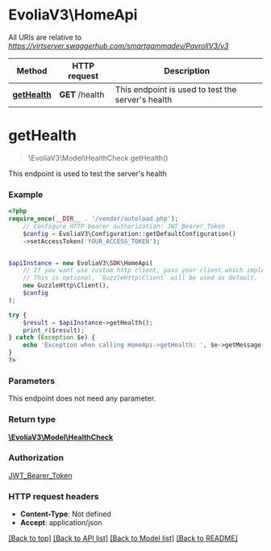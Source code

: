 # EvoliaV3\HomeApi

All URIs are relative to *https://virtserver.swaggerhub.com/smartgammadev/PayrollV3/v3*

Method | HTTP request | Description
------------- | ------------- | -------------
[**getHealth**](HomeApi.md#gethealth) | **GET** /health | This endpoint is used to test the server&#x27;s health

# **getHealth**
> \EvoliaV3\Model\HealthCheck getHealth()

This endpoint is used to test the server's health

### Example
```php
<?php
require_once(__DIR__ . '/vendor/autoload.php');
    // Configure HTTP bearer authorization: JWT_Bearer_Token
    $config = EvoliaV3\Configuration::getDefaultConfiguration()
    ->setAccessToken('YOUR_ACCESS_TOKEN');


$apiInstance = new EvoliaV3\SDK\HomeApi(
    // If you want use custom http client, pass your client which implements `GuzzleHttp\ClientInterface`.
    // This is optional, `GuzzleHttp\Client` will be used as default.
    new GuzzleHttp\Client(),
    $config
);

try {
    $result = $apiInstance->getHealth();
    print_r($result);
} catch (Exception $e) {
    echo 'Exception when calling HomeApi->getHealth: ', $e->getMessage(), PHP_EOL;
}
?>
```

### Parameters
This endpoint does not need any parameter.

### Return type

[**\EvoliaV3\Model\HealthCheck**](../Model/HealthCheck.md)

### Authorization

[JWT_Bearer_Token](../../README.md#JWT_Bearer_Token)

### HTTP request headers

 - **Content-Type**: Not defined
 - **Accept**: application/json

[[Back to top]](#) [[Back to API list]](../../README.md#documentation-for-api-endpoints) [[Back to Model list]](../../README.md#documentation-for-models) [[Back to README]](../../README.md)


